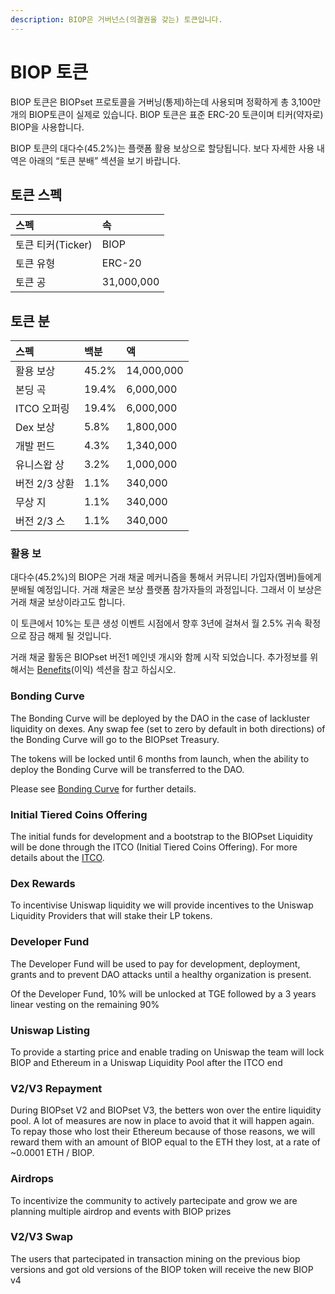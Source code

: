 ```yaml
---
description: BIOP은 거버넌스(의결권을 갖는) 토큰입니다.
---
```


# BIOP 토큰

BIOP 토큰은 BIOPset 프로토콜을 거버닝\(통제\)하는데 사용되며 정확하게 총 3,100만개의 BIOP토큰이 실제로 있습니다. BIOP 토큰은 표준 ERC-20 토큰이며 티커\(약자로\) BIOP을 사용합니다.

BIOP 토큰의 대다수\(45.2%\)는 플랫폼 활용 보상으로 할당됩니다. 보다 자세한 사용 내역은 아래의 “토큰 분배” 섹션을 보기 바랍니다.

## 토큰 스펙

| 스펙 | 속 |
| :--- | :--- |
| 토큰 티커\(Ticker\) | BIOP |
| 토큰 유형 | ERC-20 |
| 토큰 공 | 31,000,000 |

## 토큰 분

| 스펙 | 백분 | 액 |
| :--- | :--- | :--- |
| 활용 보상 | 45.2% | 14,000,000 |
| 본딩 곡 | 19.4% |   6,000,000 |
| ITCO 오퍼링 | 19.4% |   6,000,000 |
| Dex 보상 |    5.8% |   1,800,000 |
| 개발 펀드 |    4.3% |   1,340,000 |
| 유니스왑 상 |    3.2% |   1,000,000 |
| 버전 2/3 상환 |    1.1% |      340,000 |
| 무상 지 |    1.1% |      340,000 |
| 버전 2/3 스 |    1.1% |      340,000 |

### 활용 보

대다수\(45.2%\)의 BIOP은 거래 채굴 메커니즘을 통해서 커뮤니티 가입자\(멤버\)들에게 분배될 예정입니다. 거래 채굴은 보상 플랫폼 참가자들의 과정입니다. 그래서 이 보상은 거래 채굴 보상이라고도 합니다.

이 토큰에서 10%는 토큰 생성 이벤트 시점에서 향후 3년에 걸쳐서 월 2.5% 귀속 확정으로 잠금 해제 될 것입니다.

거래 채굴 활동은 BIOPset 버전1 메인넷 개시와 함께 시작 되었습니다. 추가정보를 위해서는 [Benefits](https://munair.gitbook.io/biopset/theory/overview/benefits)\(이익\) 섹션을 참고 하십시오.

### Bonding Curve

The Bonding Curve will be deployed by the DAO in the case of lackluster liquidity on dexes. Any swap fee \(set to zero by default in both directions\) of the Bonding Curve will go to the BIOPset Treasury.

The tokens will be locked until 6 months from launch, when the ability to deploy the Bonding Curve will be transferred to the DAO.

Please see [Bonding Curve](https://docs.biopset.com/references/tokens/boding-curve) for further details.

### Initial Tiered Coins Offering

The initial funds for development and a bootstrap to the BIOPset Liquidity will be done through the ITCO \(Initial Tiered Coins Offering\). For more details about the [ITCO](https://docs.biopset.com/references/tokens/itco).

### Dex Rewards

To incentivise Uniswap liquidity we will provide incentives to the Uniswap Liquidity Providers that will stake their LP tokens.

### Developer Fund

The Developer Fund will be used to pay for development, deployment, grants and to prevent DAO attacks until a healthy organization is present.

Of the Developer Fund, 10% will be unlocked at TGE followed by a 3 years linear vesting on the remaining 90%

### Uniswap Listing

To provide a starting price and enable trading on Uniswap the team will lock BIOP and Ethereum in a Uniswap Liquidity Pool after the ITCO end

### V2/V3 Repayment

During BIOPset V2 and BIOPset V3, the betters won over the entire liquidity pool. A lot of measures are now in place to avoid that it will happen again. To repay those who lost their Ethereum because of those reasons, we will reward them with an amount of BIOP equal to the ETH they lost, at a rate of ~0.0001 ETH / BIOP.

### Airdrops

To incentivize the community to actively partecipate and grow we are planning multiple airdrop and events with BIOP prizes

### V2/V3 Swap

The users that partecipated in transaction mining on the previous biop versions and got old versions of the BIOP token will receive the new BIOP v4

